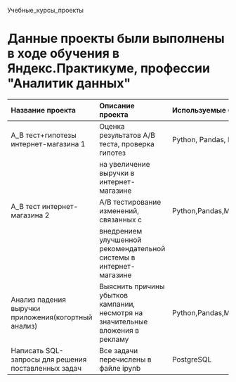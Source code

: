 Учебные_курсы_проекты
# Данные проекты были выполнены в ходе обучения в Яндекс.Практикуме, профессии "Аналитик данных"

| Название проекта                                    |Описание проекта                                                               |Используемые библиотеки                   |                         
| :---                                                |:---                                                                           |:---                                      |
|A_B тест+гипотезы интернет-магазина 1                |Оценка результатов A/B теста, проверка гипотез                                 |Python, Pandas, Matplotlib, SciPy         |
|                                                     |на увеличение выручки в интернет-магазине                                      |                                          |
|A_B тест интернет-магазина  2                        |A/B тестирование изменений, связанных с                                        |Python,Pandas,Matplotlib,SciPy,A/B,Plotly |                                         |
|                                                     |внедрением улучшенной рекомендательной системы в интернет-магазине             |                                          |
|Анализ падения выручки приложения(когортный анализ)  |Выяснить причины убытков кампании, несмотря на значительные вложения в рекламу |Python,Pandas,Matplotlib,Datetime,Numpy   |
|Написать SQL-запросы для решения поставленных задач  |Все задачи перечислены в файле ipynb                                           |PostgreSQL                                |